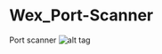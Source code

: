 # Wex_Port-Scanner
Port scanner 
![alt tag](https://github.com/himash/Wex_Port-Scanner/issues/1#issue-459114871)
